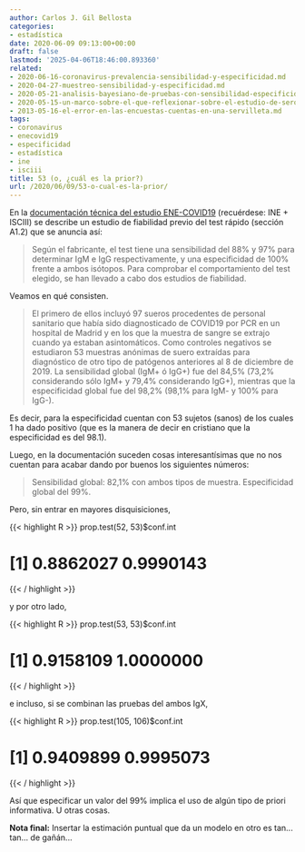 ```yaml
---
author: Carlos J. Gil Bellosta
categories:
- estadística
date: 2020-06-09 09:13:00+00:00
draft: false
lastmod: '2025-04-06T18:46:00.893360'
related:
- 2020-06-16-coronavirus-prevalencia-sensibilidad-y-especificidad.md
- 2020-04-27-muestreo-sensibilidad-y-especificidad.md
- 2020-05-21-analisis-bayesiano-de-pruebas-con-sensibilidad-especificidad-desconocida.md
- 2020-05-15-un-marco-sobre-el-que-reflexionar-sobre-el-estudio-de-seroprevalencia-enecovid19.md
- 2013-05-16-el-error-en-las-encuestas-cuentas-en-una-servilleta.md
tags:
- coronavirus
- enecovid19
- especificidad
- estadística
- ine
- isciii
title: 53 (o, ¿cuál es la prior?)
url: /2020/06/09/53-o-cual-es-la-prior/
---
```


En la [documentación técnica del estudio ENE-COVID19](https://www.mscbs.gob.es/ciudadanos/ene-covid/docs/ESTUDIO_ENE-COVID19_INFORME_FINAL.pdf) (recuérdese: INE + ISCIII) se describe un estudio de fiabilidad previo del test rápido (sección A1.2) que se anuncia así:

>Según el fabricante, el test tiene una sensibilidad del 88% y 97% para determinar IgM e IgG respectivamente, y una especificidad de 100% frente a ambos isótopos. Para comprobar el comportamiento del test elegido, se han llevado a cabo dos estudios de fiabilidad.

Veamos en qué consisten.

>El primero de ellos incluyó 97 sueros procedentes de personal sanitario que había sido diagnosticado de COVID19 por PCR en un hospital de Madrid y en los que la muestra de sangre se extrajo cuando ya estaban asintomáticos. Como controles negativos se estudiaron 53 muestras anónimas de suero extraídas para diagnóstico de otro tipo de patógenos anteriores al 8 de diciembre de 2019. La sensibilidad global (IgM+ ó IgG+) fue del 84,5% (73,2% considerando sólo IgM+ y 79,4% considerando IgG+), mientras que la especificidad global fue del 98,2% (98,1% para IgM- y 100% para IgG-).

Es decir, para la especificidad cuentan con 53 sujetos (sanos) de los cuales 1 ha dado positivo (que es la manera de decir en cristiano que la especificidad es del 98.1).

Luego, en la documentación suceden cosas interesantísimas que no nos cuentan para acabar dando por buenos los siguientes números:

>Sensibilidad global: 82,1% con ambos tipos de muestra. Especificidad global del 99%.

Pero, sin entrar en mayores disquisiciones,

{{< highlight R >}}
prop.test(52, 53)$conf.int
# [1] 0.8862027 0.9990143
{{< / highlight >}}

y por otro lado,

{{< highlight R >}}
prop.test(53, 53)$conf.int
# [1] 0.9158109 1.0000000
{{< / highlight >}}

e incluso, si se combinan las pruebas del ambos IgX,

{{< highlight R >}}
prop.test(105, 106)$conf.int
# [1] 0.9409899 0.9995073
{{< / highlight >}}

Así que especificar un valor del 99% implica el uso de algún tipo de priori informativa. U otras cosas.

**Nota final:** Insertar la estimación puntual que da un modelo en otro es tan... tan... de gañán...